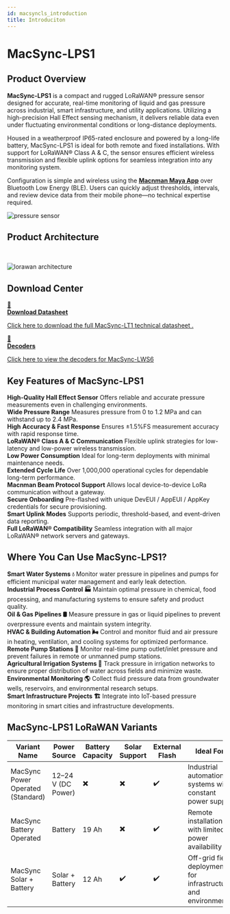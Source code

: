 ```yaml
---
id: macsyncls_introduction
title: Introduciton
---
```


# MacSync-LPS1

## Product Overview

**MacSync-LPS1** is a compact and rugged LoRaWAN® pressure sensor designed for accurate, real-time monitoring of liquid and gas pressure across industrial, smart infrastructure, and utility applications. Utilizing a high-precision Hall Effect sensing mechanism, it delivers reliable data even under fluctuating environmental conditions or long-distance deployments.

Housed in a weatherproof IP65-rated enclosure and powered by a long-life battery, MacSync-LPS1 is ideal for both remote and fixed installations. With support for LoRaWAN® Class A & C, the sensor ensures efficient wireless transmission and flexible uplink options for seamless integration into any monitoring system.

Configuration is simple and wireless using the [**Macnman Maya App**](https://play.google.com/store/apps/details?id=com.macnman.app&pcampaignid=web_share) over Bluetooth Low Energy (BLE). Users can quickly adjust thresholds, intervals, and review device data from their mobile phone—no technical expertise required.


![pressure sensor](/img/lorawan/sensors/temperaturehumi/pressure-sensor-lora-hero.webp)

## Product Architecture
<br/>

![lorawan architecture](/img/lorawan/lorawan_macsync_archi.svg)

## Download Center

<div className="icon-card-grid">
  <a href="https://drive.google.com/file/d/160C4s1MZkL_QHsDzzE9iVL3f-D2RmYdn/view?usp=sharing" 
  className="icon-card">
    <div className="icon">📂</div>  
    <div>
      <strong>Download Datasheet</strong>
      <p>Click here to download the full MacSync-LT1 technical datasheet
.</p>
    </div>
  </a>
  <a href="https://github.com/MacnMan/LoRa_Module_SDK/tree/main/SDK/LoRaWAN_AT_Slave" 
  className="icon-card">
    <div className="icon">📝</div>
    <div>
      <strong>Decoders</strong>
      <p>Click here to view the decoders for MacSync-LWS6</p>
    </div>
  </a>
</div>

<div style={{ margin: "2rem 0" }}></div>


## Key Features of MacSync-LPS1

<div className="reusable-feature-grid">
  <div className="reusable-feature-card">
    <strong>High-Quality Hall Effect Sensor</strong>
    Offers reliable and accurate pressure measurements even in challenging environments.
  </div>
  <div className="reusable-feature-card">
    <strong>Wide Pressure Range</strong>
    Measures pressure from 0 to 1.2 MPa and can withstand up to 2.4 MPa.
  </div>
  <div className="reusable-feature-card">
    <strong>High Accuracy & Fast Response</strong>
    Ensures ±1.5%FS measurement accuracy with rapid response time.
  </div>
  <div className="reusable-feature-card">
    <strong>LoRaWAN® Class A & C Communication</strong>
    Flexible uplink strategies for low-latency and low-power wireless transmission.
  </div>
  <div className="reusable-feature-card">
    <strong>Low Power Consumption</strong>
    Ideal for long-term deployments with minimal maintenance needs.
  </div>
  <div className="reusable-feature-card">
    <strong>Extended Cycle Life</strong>
    Over 1,000,000 operational cycles for dependable long-term performance.
  </div>
  <div className="reusable-feature-card">
    <strong>Macnman Beam Protocol Support</strong>
    Allows local device-to-device LoRa communication without a gateway.
  </div>
  <div className="reusable-feature-card">
    <strong>Secure Onboarding</strong>
    Pre-flashed with unique DevEUI / AppEUI / AppKey credentials for secure provisioning.
  </div>
  <div className="reusable-feature-card">
    <strong>Smart Uplink Modes</strong>
    Supports periodic, threshold-based, and event-driven data reporting.
  </div>
  <div className="reusable-feature-card">
    <strong>Full LoRaWAN® Compatibility</strong>
    Seamless integration with all major LoRaWAN® network servers and gateways.
  </div>
</div>

## Where You Can Use MacSync-LPS1?

<div className="reusable-feature-grid">
  <div className="reusable-feature-card">
    <strong>Smart Water Systems 💧</strong>
    Monitor water pressure in pipelines and pumps for efficient municipal water management and early leak detection.
  </div>
  <div className="reusable-feature-card">
    <strong>Industrial Process Control 🏭</strong>
    Maintain optimal pressure in chemical, food processing, and manufacturing systems to ensure safety and product quality.
  </div>
  <div className="reusable-feature-card">
    <strong>Oil & Gas Pipelines 🛢️</strong>
    Measure pressure in gas or liquid pipelines to prevent overpressure events and maintain system integrity.
  </div>
  <div className="reusable-feature-card">
    <strong>HVAC & Building Automation 🌬️</strong>
    Control and monitor fluid and air pressure in heating, ventilation, and cooling systems for optimized performance.
  </div>
  <div className="reusable-feature-card">
    <strong>Remote Pump Stations 🚰</strong>
    Monitor real-time pump outlet/inlet pressure and prevent failures in remote or unmanned pump stations.
  </div>
  <div className="reusable-feature-card">
    <strong>Agricultural Irrigation Systems 🌾</strong>
    Track pressure in irrigation networks to ensure proper distribution of water across fields and minimize waste.
  </div>
  <div className="reusable-feature-card">
    <strong>Environmental Monitoring 🌎</strong>
    Collect fluid pressure data from groundwater wells, reservoirs, and environmental research setups.
  </div>
  <div className="reusable-feature-card">
    <strong>Smart Infrastructure Projects 🏗️</strong>
    Integrate into IoT-based pressure monitoring in smart cities and infrastructure developments.
  </div>
</div>

## MacSync-LPS1 LoRaWAN Variants

<table className="parameter-table">
  <thead>
    <tr>
      <th>Variant Name</th>
      <th>Power Source</th>
      <th>Battery Capacity</th>
      <th>Solar Support</th>
      <th>External Flash</th>
      <th>Ideal For</th>
    </tr>
  </thead>
  <tbody>
    <tr>
      <td>MacSync Power Operated (Standard)</td>
      <td>12–24 V (DC Power)</td>
      <td>✖️</td>
      <td>✖️</td>
      <td>✔️</td>
      <td>Industrial automation systems with constant power supply</td>
    </tr>
    <tr>
      <td>MacSync Battery Operated</td>
      <td>Battery</td>
      <td>19 Ah</td>
      <td>✖️</td>
      <td>✔️</td>
      <td>Remote installations with limited power availability</td>
    </tr>
    <tr>
      <td>MacSync Solar + Battery</td>
      <td>Solar + Battery</td>
      <td>12 Ah</td>
      <td>✔️</td>
      <td>✔️</td>
      <td>Off-grid field deployments for infrastructure and environment</td>
    </tr>
  </tbody>
</table>
